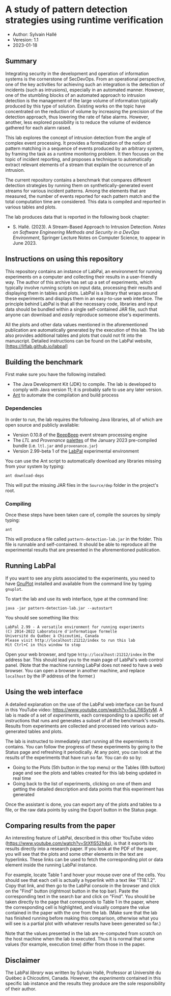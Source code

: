 A study of pattern detection strategies using runtime verification
==================================================================

- Author: Sylvain Hallé
- Veresion: 1.1
- 2023-01-18

Summary
-------

Integrating security in the development and operation of information systems is
the cornerstone of SecDevOps. From an operational perspective, one of the key
activities for achieving such an integration is the detection of incidents (such
as intrusions), especially in an automated manner. However, one of the stumbling
blocks of an automated approach to intrusion detection is the management of the
large volume of information typically produced by this type of solution.
Existing works on the topic have concentrated on the reduction of volume by
increasing the precision of the detection approach, thus lowering the rate of
false alarms. However, another, less explored possibility is to reduce the
volume of evidence gathered for each alarm raised.

This lab explores the concept of intrusion detection from the angle of complex
event processing. It provides a formalization of the notion of pattern matching
in a sequence of events produced by an arbitrary system, by framing the task as
a runtime monitoring problem. It then focuses on the topic of incident
reporting, and proposes a technique to automatically extract relevant elements
of a stream that explain the occurrence of an intrusion.

The current repository contains a benchmark that compares different detection
strategies by running them on synthetically-generated event streams for various
incident patterns. Among the elements that are measured, the number of events
reported for each pattern match and the total computation time are considered.
This data is compiled and reported in various tables and plots.

The lab produces data that is reported in the following book chapter:

- S. Hallé. (2023). A Stream-Based Approach to Intrusion Detection.
  *Notes on Software Engineering Methods and Security in a DevOps Environment*,
  Springer Lecture Notes on Computer Science, to appear in June 2023.

Instructions on using this repository
-------------------------------------

This repository contains an instance of LabPal, an environment for running
experiments on a computer and collecting their results in a user-friendly way.
The author of this archive has set up a set of experiments, which typically
involve running scripts on input data, processing their results and displaying
them in tables and plots. LabPal is a library that wraps around these
experiments and displays them in an easy-to-use web interface. The principle
behind LabPal is that all the necessary code, libraries and input data should be
bundled within a single self-contained JAR file, such that anyone can download
and *easily* reproduce someone else's experiments. 

All the plots and other data values mentioned in the aforementioned publication
are automatically generated by the execution of this lab. The lab also provides
additional tables and plots that could not fit into the manuscript. Detailed
instructions can be found on the LabPal website,
[https://liflab.github.io/labpal]

Building the benchmark
----------------------

First make sure you have the following installed:

- The Java Development Kit (JDK) to compile. The lab is developed to comply
  with Java version 11; it is probably safe to use any later version.
- [Ant](http://ant.apache.org) to automate the compilation and build process

### Dependencies

In order to run, the lab requires the following Java libraries, all of which are
open source and publicly available:

- Version 0.10.8 of the [BeepBeep](https://github.com/liflab/beepbeep-3)
  event stream processing engine
- The *LTL* and *Provenance*
  [palettes](https://github.com/liflab/beepbeep-3-palettes) of the January 2023
  pre-compiled bundle (i.e. `ltl.jar` and `provenance.jar`)
- Version 2.99-beta 1 of the [LabPal](https://github.com/liflab/labpal)
  experimental environment

You can use the Ant script to automatically download any libraries missing from
your system by typing:

    ant download-deps

This will put the missing JAR files in the `Source/dep` folder in the project's
root.

### Compiling

Once these steps have been taken care of, compile the sources by simply typing:

    ant

This will produce a file called `pattern-detection-lab.jar` in the folder. This
file is runnable and self-contained. It should be able to reproduce all the
experimental results that are presented in the aforementioned publication.

Running LabPal
--------------

If you want to see any plots associated to the experiments, you need to have
[GnuPlot](http://gnuplot.info) installed and available from the command line
by typing `gnuplot`.

To start the lab and use its web interface, type at the command line:

    java -jar pattern-detection-lab.jar --autostart

You should see something like this:

    LabPal 2.99 - A versatile environment for running experiments
    (C) 2014-2022 Laboratoire d'informatique formelle
    Université du Québec à Chicoutimi, Canada
    Please visit http://localhost:21212/index to run this lab
    Hit Ctrl+C in this window to stop

Open your web browser, and type `http://localhost:21212/index` in the address
bar. This should lead you to the main page of LabPal's web control panel.
(Note that the machine running LabPal does not need to have a web browser.
You can open a browser in another machine, and replace `localhost` by the IP
address of the former.)

Using the web interface
-----------------------

A detailed explanation on the use of the LabPal web interface can be found
in this YouTube video: https://www.youtube.com/watch?v=5uL7i6SytyM. A lab is
made of a set of *experiments*, each corresponding to a specific set of
instructions that runs and generates a subset of all the benchmark's
results. Results from experiments are collected and processed into various
auto-generated tables and plots.

The lab is instructed to immediately start running all the expermients it
contains. You can follow the progress of these experiments by going to the
Status page and refreshing it periodically. At any point, you can look at
the results of the experiments that have run so far. You can do so by:

- Going to the Plots (5th button in the top menu) or the Tables (6th button)
  page and see the plots and tables created for this lab being updated in real
  time
- Going back to the list of experiments, clicking on one of them and getting
  the detailed description and data points that this experiment has
  generated

Once the assistant is done, you can export any of the plots and tables to a
file, or the raw data points by using the Export button in the Status page.

Comparing results from the paper
--------------------------------

An interesting feature of LabPal, described in this other YouTube video
(https://www.youtube.com/watch?v=StXflS52h4s), is that it exports its
results directly into a research paper. If you look at the PDF of the paper,
you will see that the plots and some other elements in the text are
hyperlinks. These links can be used to fetch the corresponding plot or data
element inside the running LabPal instance.

For example, locate Table 1 and hover your mouse over one of the cells. You
should see that each cell is actually a hyperlink with a text like "T18.1.2".
Copy that link, and then go to the LabPal console in the browser and click on
the "Find" button (rightmost button in the top bar). Paste the corresponding
text in the search bar and click on "Find". You should be taken directly to the
page that corresponds to Table 1 in the paper, where the corresponding cell is
highlighted, and visually compare the value contained in the paper with the one
from the lab. (Make sure that the lab has finished running before making this
comparison, otherwise what you will see is a partial plot with whatever results
have been generated so far.)

Note that the values presented in the lab are re-computed from scratch on the
host machine when the lab is executed. Thus it is normal that some values (for
example, execution time) differ from those in the paper.

Disclaimer
----------

The LabPal *library* was written by Sylvain Hallé, Professor at Université du
Québec à Chicoutimi, Canada. However, the *experiments* contained in this
specific lab instance and the results they produce are the sole responsibility
of their author.

<!-- :maxLineLen=80: -->